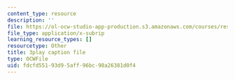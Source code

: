 ```yaml
---
content_type: resource
description: ''
file: https://ol-ocw-studio-app-production.s3.amazonaws.com/courses/res-18-008-calculus-revisited-complex-variables-differential-equations-and-linear-algebra-fall-2011/fdcfd55193d95aff96bc98a26381d0f4_anA3P9McG5Y.vtt
file_type: application/x-subrip
learning_resource_types: []
resourcetype: Other
title: 3play caption file
type: OCWFile
uid: fdcfd551-93d9-5aff-96bc-98a26381d0f4
---
```

